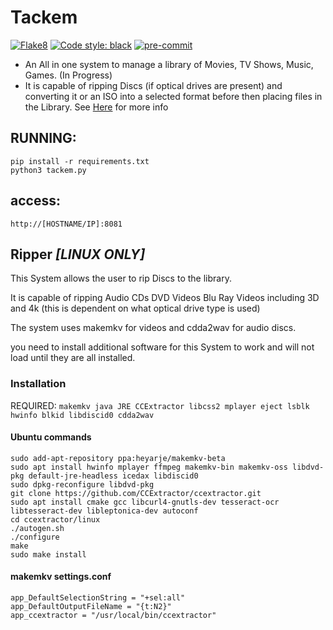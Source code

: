 # Tackem

[![Flake8](https://github.com/GaryTheBrown/Tackem/actions/workflows/Checks.yml/badge.svg)](https://github.com/GaryTheBrown/Tackem/actions/workflows/Checks.yml)
[![Code style: black](https://img.shields.io/badge/code%20style-black-000000.svg)](https://github.com/psf/black)
[![pre-commit](https://img.shields.io/badge/pre--commit-enabled-brightgreen?logo=pre-commit&logoColor=white)](https://github.com/pre-commit/pre-commit)
- An All in one system to manage a library of Movies, TV Shows, Music, Games. (In Progress)
- It is capable of ripping Discs (if optical drives are present) and converting it or an ISO into a
selected format before then placing files in the Library. See [Here](##Ripper) for more info
## RUNNING:

```
pip install -r requirements.txt
python3 tackem.py
```

## access:
```
http://[HOSTNAME/IP]:8081
```

## Ripper *[LINUX ONLY]*
This System allows the user to rip Discs to the library.

It is capable of ripping Audio CDs DVD Videos Blu Ray Videos including 3D and 4k
(this is dependent on what optical drive type is used)

The system uses makemkv for videos and cdda2wav for audio discs.

you need to install additional software for this System to work and will not load until they are all installed.

### Installation

REQUIRED: ```makemkv java JRE CCExtractor libcss2 mplayer eject lsblk hwinfo blkid libdiscid0 cdda2wav```

#### Ubuntu commands
```
sudo add-apt-repository ppa:heyarje/makemkv-beta
sudo apt install hwinfo mplayer ffmpeg makemkv-bin makemkv-oss libdvd-pkg default-jre-headless icedax libdiscid0
sudo dpkg-reconfigure libdvd-pkg
git clone https://github.com/CCExtractor/ccextractor.git
sudo apt install cmake gcc libcurl4-gnutls-dev tesseract-ocr libtesseract-dev libleptonica-dev autoconf
cd ccextractor/linux
./autogen.sh
./configure
make
sudo make install
```

#### makemkv settings.conf
```
app_DefaultSelectionString = "+sel:all"
app_DefaultOutputFileName = "{t:N2}"
app_ccextractor = "/usr/local/bin/ccextractor"
```
